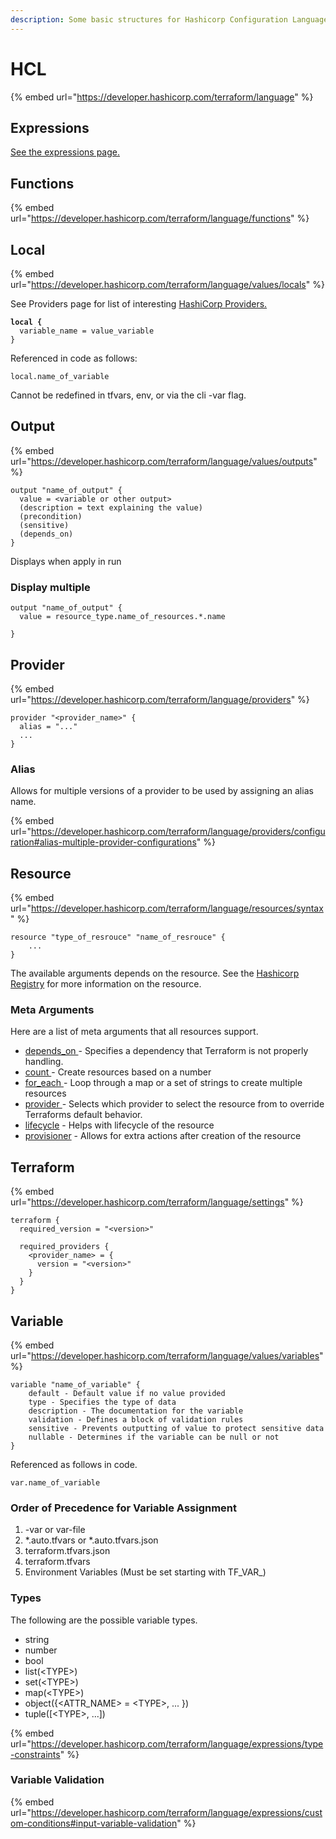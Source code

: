 ```yaml
---
description: Some basic structures for Hashicorp Configuration Language (HCL)
---
```


# HCL

{% embed url="https://developer.hashicorp.com/terraform/language" %}

## Expressions

[See the expressions page.](hcl/expressions/)

## Functions

{% embed url="https://developer.hashicorp.com/terraform/language/functions" %}

## Local

{% embed url="https://developer.hashicorp.com/terraform/language/values/locals" %}

See Providers page for list of interesting [HashiCorp Providers.](hcl/providers.md)

<pre><code><strong>local {
</strong>  variable_name = value_variable
}
</code></pre>

Referenced in code as follows:

```
local.name_of_variable
```

Cannot be redefined in tfvars, env, or via the cli -var flag.

## Output

{% embed url="https://developer.hashicorp.com/terraform/language/values/outputs" %}

```hcl
output "name_of_output" {
  value = <variable or other output>
  (description = text explaining the value)
  (precondition)
  (sensitive)
  (depends_on)
}
```

Displays when apply in run

### Display multiple

```hcl
output "name_of_output" {
  value = resource_type.name_of_resources.*.name

}
```

## Provider

{% embed url="https://developer.hashicorp.com/terraform/language/providers" %}

```
provider "<provider_name>" {
  alias = "..."
  ...
}
```

### Alias

Allows for multiple versions of a provider  to be used by assigning an alias name.&#x20;

{% embed url="https://developer.hashicorp.com/terraform/language/providers/configuration#alias-multiple-provider-configurations" %}

## Resource

{% embed url="https://developer.hashicorp.com/terraform/language/resources/syntax" %}

```
resource "type_of_resrouce" "name_of_resrouce" {
    ...
}
```

The available arguments depends on the resource. See the [Hashicorp Registry](https://developer.hashicorp.com/terraform/language) for more information on the resource.

### Meta Arguments

Here are a list of meta arguments that all resources support.

* [depends\_on ](https://developer.hashicorp.com/terraform/language/meta-arguments/depends\_on)- Specifies a dependency that Terraform is not properly handling.
* [count ](https://developer.hashicorp.com/terraform/language/meta-arguments/count)-  Create resources based on a number
* [for\_each ](https://developer.hashicorp.com/terraform/language/meta-arguments/for\_each)- Loop through a map or a set of strings to create multiple resources
* [provider ](https://developer.hashicorp.com/terraform/language/meta-arguments/resource-provider)- Selects which provider to select the resource from to override Terraforms default behavior.
* [lifecycle](https://developer.hashicorp.com/terraform/language/meta-arguments/lifecycle) - Helps with lifecycle of the resource
* [provisioner](https://developer.hashicorp.com/terraform/language/resources/provisioners/syntax) - Allows for  extra actions after creation of the resource

## Terraform

{% embed url="https://developer.hashicorp.com/terraform/language/settings" %}

```
terraform {
  required_version = "<version>"
  
  required_providers {
    <provider_name> = {
      version = "<version>"
    }
  }
}
```

## Variable

{% embed url="https://developer.hashicorp.com/terraform/language/values/variables" %}

```
variable "name_of_variable" {
    default - Default value if no value provided
    type - Specifies the type of data
    description - The documentation for the variable
    validation - Defines a block of validation rules
    sensitive - Prevents outputting of value to protect sensitive data
    nullable - Determines if the variable can be null or not
}
```

Referenced as follows in code.

```
var.name_of_variable
```

### Order of Precedence for Variable Assignment

1. \-var or var-file
2. \*.auto.tfvars or \*.auto.tfvars.json
3. terraform.tfvars.json
4. terraform.tfvars
5. Environment Variables (Must be set starting with TF\_VAR\_)

### Types

The following are the possible variable types.&#x20;

* string
* number
* bool
* list(\<TYPE>)
* set(\<TYPE>)
* map(\<TYPE>)
* object({\<ATTR\_NAME> = \<TYPE>, ... })
* tuple(\[\<TYPE>, ...])

{% embed url="https://developer.hashicorp.com/terraform/language/expressions/type-constraints" %}

### Variable Validation

{% embed url="https://developer.hashicorp.com/terraform/language/expressions/custom-conditions#input-variable-validation" %}
